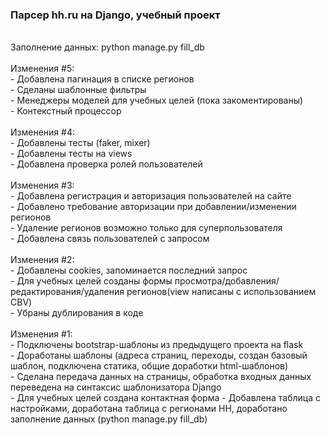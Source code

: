 ### Парсер hh.ru на Django, учебный проект
<br>
Заполнение данных: python manage.py fill_db<br>
<br>
Изменения #5:<br>
- Добавлена пагинация в списке регионов<br>
- Сделаны шаблонные фильтры<br>
- Менеджеры моделей для учебных целей (пока закоментированы)<br>
- Контекстный процессор<br>
<br>
Изменения #4:<br>
- Добавлены тесты (faker, mixer)<br>
- Добавлены тесты на views<br>
- Добавлена проверка ролей пользователей<br>
<br>
Изменения #3:<br>
- Добавлена регистрация и авторизация пользователей на сайте<br>
- Добавлено требование авторизации при добавлении/изменении регионов<br>
- Удаление регионов возможно только для суперпользователя<br>
- Добавлена связь пользователей с запросом<br>
<br>
Изменения #2:<br>
- Добавлены cookies, запоминается последний запрос<br>
- Для учебных целей созданы формы просмотра/добавления/редактирования/удаления регионов(view написаны с использованием CBV)<br>
- Убраны дублирования в коде<br>
<br>
Изменения #1:<br>
- Подключены bootstrap-шаблоны из предыдущего проекта на flask<br>
- Доработаны шаблоны (адреса страниц, переходы, создан базовый шаблон, подключена статика, общие доработки html-шаблонов)<br>
- Сделана передача данных на страницы, обработка входных данных переведена на синтаксис шаблонизатора Django<br>
- Для учебных целей создана контактная форма
- Добавлена таблица с настройками, доработана таблица с регионами HH, доработано заполнение данных (python manage.py fill_db)<br>
